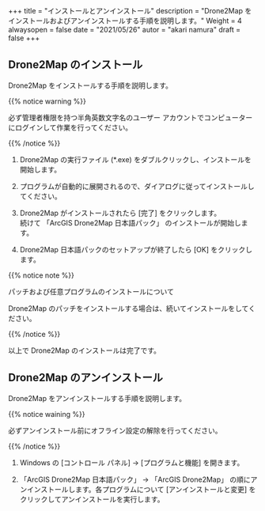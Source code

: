 +++
title = "インストールとアンインストール"
description = "Drone2Map をインストールおよびアンインストールする手順を説明します。"
Weight = 4
alwaysopen = false
date = "2021/05/26"
autor = "akari namura" 
draft = false 
+++


## Drone2Map のインストール
Drone2Map をインストールする手順を説明します。

{{% notice warning %}}

必ず管理者権限を持つ半角英数文字名のユーザー
アカウントでコンピューターにログインして作業を行ってください。

{{% /notice %}}

1.  Drone2Map の実行ファイル (\*.exe)
    をダブルクリックし、インストールを開始します。

2.  プログラムが自動的に展開されるので、ダイアログに従ってインストールしてください。

3.  Drone2Map がインストールされたら \[完了\] をクリックします。\
    続けて 「ArcGIS Drone2Map 日本語パック」 のインストールが開始します。

4.  Drone2Map 日本語パックのセットアップが終了したら \[OK\]
    をクリックします。

{{% notice note %}}

パッチおよび任意プログラムのインストールについて

Drone2Map のパッチをインストールする場合は、続いてインストールをしてください。

{{% /notice %}}


以上で Drone2Map のインストールは完了です。

## Drone2Map のアンインストール

Drone2Map をアンインストールする手順を説明します。

{{% notice waining %}}

必ずアンインストール前にオフライン設定の解除を行ってください。

{{% /notice %}}

1.  Windows の \[コントロール パネル\] → \[プログラムと機能\]
    を開きます。

2.  「ArcGIS Drone2Map 日本語パック」  →  「ArcGIS Drone2Map」 
    の順にアンインストールします。各プログラムについて
    \[アンインストールと変更\]
    をクリックしてアンインストールを実行します。
